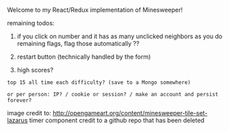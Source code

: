 Welcome to my React/Redux implementation of Minesweeper! 


remaining todos:

  1) if you click on number and it has as many unclicked neighbors as you do remaining flags, flag those automatically ?? 

  2) restart button (technically handled by the form) 

  3) high scores? 

    top 15 all time each difficulty? (save to a Mongo somewhere)

    or per person: IP? / cookie or session? / make an account and persist forever?

  
image credit to:
http://opengameart.org/content/minesweeper-tile-set-lazarus 
timer component credit to a github repo that has been deleted 
